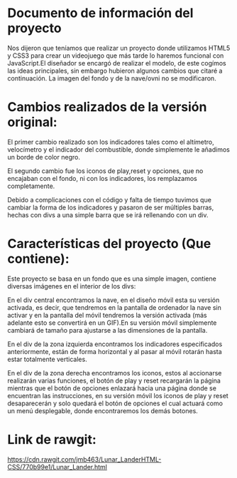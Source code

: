 # Documento de información del proyecto
Nos dijeron que teníamos que realizar un proyecto donde utilizamos HTML5 y CSS3 para crear un videojuego que más tarde lo haremos funcional con JavaScript.El diseñador se encargó de realizar el modelo, de este cogímos las ideas principales, sin embargo hubieron algunos cambios que citaré a continuación. La imagen del fondo y de la nave/ovni no se modificaron.


# Cambios realizados de la versión original:

El primer cambio realizado son los indicadores tales como el altímetro, velocímetro y el indicador del combustible, donde simplemente le añadimos un borde de color negro.

El segundo cambio fue los iconos de play,reset y opciones, que no encajaban con el fondo, ni con los indicadores, los remplazamos completamente.

Debido a complicaciones con el código y falta de tiempo tuvimos que cambiar la forma de los indicadores y pasaron de ser múltiples barras, hechas con divs a una simple barra que se irá rellenando con un div.

# Características del proyecto (Que contiene):
Este proyecto se basa en un fondo que es una simple imagen, contiene diversas imágenes en el interior de los divs: 

En el div central encontramos la nave, en el diseño móvil esta su versión activada, es decir, que tendremos en la pantalla de ordenador la nave sin activar y en la pantalla del móvil tendremos la versión activada (más adelante esto se convertirá en un GIF).En su versión móvil simplemente cambiará de tamaño para ajustarse a las dimensiones de la pantalla.

En el div de la zona izquierda encontramos los indicadores especificados anteriormente, están de forma horizontal y al pasar al móvil rotarán hasta estar totalmente verticales.

En el div de la zona derecha encontramos los iconos, estos al accionarse realizarán varias funciones, el botón de play y reset recargarán la página mientras que el botón de opciones enlazará hacia una página donde se encuentran las instrucciones, en su versión móvil los iconos de play y reset desaparecerán y solo quedará el botón de opciones el cual actuará como un menú desplegable, donde encontraremos los demás botones.

# Link de rawgit:
https://cdn.rawgit.com/jmb463/Lunar_LanderHTML-CSS/770b99e1/Lunar_Lander.html
